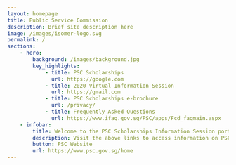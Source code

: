 ```yaml
---
layout: homepage
title: Public Service Commission
description: Brief site description here
image: /images/isomer-logo.svg
permalink: /
sections:
    - hero:
        background: /images/background.jpg
        key_highlights:
            - title: PSC Scholarships
              url: https://google.com
            - title: 2020 Virtual Information Session
              url: https://gmail.com
            - title: PSC Scholarships e-brochure
              url: /privacy/
            - title: Frequently Asked Questions
              url: https://www.ifaq.gov.sg/PSC/apps/Fcd_faqmain.aspx
    - infobar:
        title: Welcome to the PSC Scholarships Information Session portal! 
        description: Visit the above links to access information on PSC Scholarships and our first-ever virtual information session. For more information on PSC Scholarships and application, please visit the PSC website.
        button: PSC Website
        url: https://www.psc.gov.sg/home
---
```

